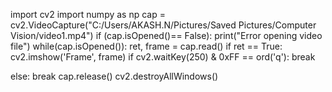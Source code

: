 import cv2
import numpy as np
cap = cv2.VideoCapture("C:/Users/AKASH.N/Pictures/Saved Pictures/Computer Vision/video1.mp4")
if (cap.isOpened()== False):
print("Error opening video file")
while(cap.isOpened()):
ret, frame = cap.read()
if ret == True:
cv2.imshow('Frame', frame)
if cv2.waitKey(250) & 0xFF == ord('q'):
break

else:
break
cap.release()
cv2.destroyAllWindows()
